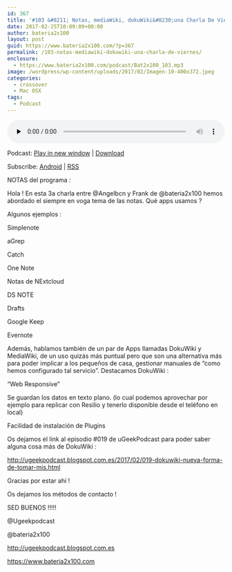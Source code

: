 ```yaml
---
id: 367
title: '#103 &#8211; Notas, mediaWiki, dokuWiki&#8230;una Charla De Viernes.'
date: 2017-02-25T10:09:09+00:00
author: bateria2x100
layout: post
guid: https://www.bateria2x100.com/?p=367
permalink: /103-notas-mediawiki-dokuwiki-una-charla-de-viernes/
enclosure:
  - https://www.bateria2x100.com/podcast/Bat2x100_103.mp3
image: /wordpress/wp-content/uploads/2017/02/Imagen-10-400x372.jpeg
categories:
  - crossover
  - Mac OSX
tags:
  - Podcast
---
```

<div class="powerpress_player" id="powerpress_player_5952">
  <audio class="wp-audio-shortcode" id="audio-367-105" preload="none" style="width: 100%;" controls="controls"><source type="audio/mpeg" src="https://www.bateria2x100.com/podcast/Bat2x100_103.mp3?_=105" /><a href="https://www.bateria2x100.com/podcast/Bat2x100_103.mp3">https://www.bateria2x100.com/podcast/Bat2x100_103.mp3</a></audio>
</div>

<p class="powerpress_links powerpress_links_mp3">
  Podcast: <a href="https://www.bateria2x100.com/podcast/Bat2x100_103.mp3" class="powerpress_link_pinw" target="_blank" title="Play in new window" onclick="return powerpress_pinw('https://www.bateria2x100.com/?powerpress_pinw=367-podcast');" rel="nofollow">Play in new window</a> | <a href="https://www.bateria2x100.com/podcast/Bat2x100_103.mp3" class="powerpress_link_d" title="Download" rel="nofollow" download="Bat2x100_103.mp3">Download</a>
</p>

<p class="powerpress_links powerpress_subscribe_links">
  Subscribe: <a href="https://subscribeonandroid.com/www.bateria2x100.com/feed/podcast/" class="powerpress_link_subscribe powerpress_link_subscribe_android" title="Subscribe on Android" rel="nofollow">Android</a> | <a href="https://www.bateria2x100.com/feed/podcast/" class="powerpress_link_subscribe powerpress_link_subscribe_rss" title="Subscribe via RSS" rel="nofollow">RSS</a>
</p>

NOTAS del programa :

Hola ! En esta 3a charla entre @Angelbcn y Frank de @bateria2x100 hemos abordado el siempre en voga tema de las notas. Qué apps usamos ?

Algunos ejemplos :

Simplenote
  
aGrep
  
Catch
  
One Note
  
Notas de NExtcloud
  
DS NOTE
  
Drafts
  
Google Keep
  
Evernote

Además, hablamos también de un par de Apps llamadas DokuWiki y MediaWiki, de un uso quizás más puntual pero que son una alternativa más para poder implicar a los pequeños de casa, gestionar manuales de “como hemos configurado tal servicio”. Destacamos DokuWiki :

“Web Responsive”
  
Se guardan los datos en texto plano. (lo cual podemos aprovechar por ejemplo para replicar con Resilio y tenerlo disponible desde el teléfono en local)
  
Facilidad de instalación de Plugins

Os dejamos el link al episodio #019 de uGeekPodcast para poder saber alguna cosa más de DokuWiki :

<http://ugeekpodcast.blogspot.com.es/2017/02/019-dokuwiki-nueva-forma-de-tomar-mis.html>

Gracias por estar ahí !

Os dejamos los métodos de contacto !

SED BUENOS !!!!!

@Ugeekpodcast

@bateria2x100

<http://ugeekpodcast.blogspot.com.es>

<https://www.bateria2x100.com>